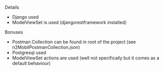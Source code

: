 Details
- Django used
- ModelViewSet is used (djangorestframework installed)

Bonuses
- Postman Collection can be found in root of the project (see n2MobilPostmanCollection.json)
- Postgresql used
- ModelViewSet actions are used (well not specifically but it comes as a default behaviour)

